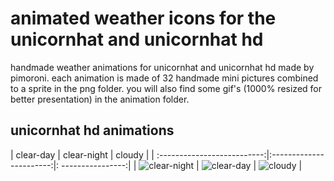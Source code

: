 # animated weather icons for the unicornhat and unicornhat hd
handmade weather animations for unicornhat and unicornhat hd made by pimoroni. each animation is made of 32 handmade mini pictures combined to a sprite in the png folder. you will also find some gif's (1000% resized for better presentation) in the animation folder.

## unicornhat hd animations


| clear-day                   | clear-night             | cloudy            |
| :--------------------------:|:-----------------------:|: ----------------:|
| ![clear-night][clear-night] | ![clear-day][clear-day] | ![cloudy][cloudy] |



[clear-day]: https://github.com/LoveBootCaptain/unicornhat_weather_icons/blob/master/animation/HD/clear-day.gif "clear-day"
[clear-night]: https://github.com/LoveBootCaptain/unicornhat_weather_icons/blob/master/animation/HD/clear-night.gif "clear-night"
[cloudy]: https://github.com/LoveBootCaptain/unicornhat_weather_icons/blob/master/animation/HD/cloudy.gif "cloudy"